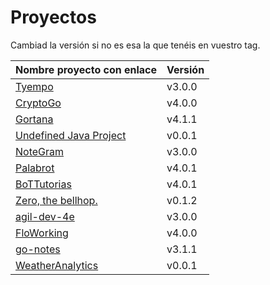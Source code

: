# Proyectos

Cambiad la versión si no es esa la que tenéis en vuestro tag.

| Nombre proyecto con enlace                                       | Versión |
|------------------------------------------------------------------|---------|
| [Tyempo](https://github.com/Phyton-es-mi-typo/tyempo)                   | v3.0.0  |
| [CryptoGo](https://github.com/CriptoInfo/CryptoGo)                      | v4.0.0  |
| [Gortana](https://github.com/Pibes-GRX/Gortana)                        | v4.1.1  |
| [Undefined Java Project](https://github.com/tddgrupo4/TDD-Grupo-4)     | v0.0.1  |
| [NoteGram](https://github.com/NoteGramBot/NoteGram)                   | v3.0.0  |
| [Palabrot](https://github.com/ScalaBot-Team/PalaBrot)                 | v4.0.1  |
| [BoTTutorias](https://github.com/BoTTuros/BoTTutorias)                  | v4.0.1  |
|    [Zero, the bellhop.](https://github.com/monium/zero)                | v0.1.2  |
|    [agil-dev-4e](https://github.com/Kobedinho/agil-dev-4e)                | v3.0.0  |
|    [FloWorking](https://github.com/PalomitaTeam/FloWorking)              | v4.0.0  |
|    [go-notes](https://github.com/Golang-EC/go-notes)                     | v3.1.1  |
| [WeatherAnalytics](https://github.com/crislinfrajo/WeatherAnalytics)     | v0.0.1  | 
